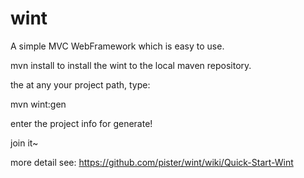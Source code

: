 wint
====

A simple MVC WebFramework which is easy to use.

mvn install to install the wint to the local maven repository.

the at any your project path, type:

mvn wint:gen

enter the project info for generate!

join it~

more detail see: https://github.com/pister/wint/wiki/Quick-Start-Wint 

